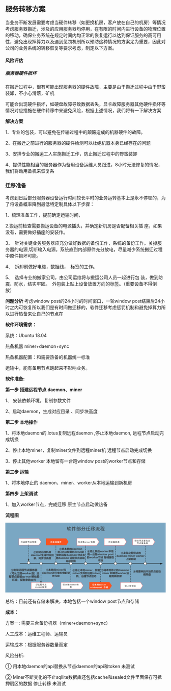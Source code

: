 ## **服务转移方案**

当业务不断发展需要考虑当硬件转移（如更换机房，客户放在自己的机房）等情况考虑服务器搬迁，涉及的应用服务器均停用，在有限的时间内进行设备的物理位置的移动，确保业务系统在规定时间内均正常的恢复运行以达到保证服务的高可用性，避免出现掉算力以及遇到惩罚机制所以预防这种情况的方案尤为重要，因此对公司的业务系统的转移恢复等要求考虑，制定以下方案。

#### **风险评估**

##### **服务器硬件损坏**

在搬迁过程中，很有可能出现服务器的硬件故障，主要是由于搬迁过程中由于野蛮装卸，不小心滑落，矿机

可能会出现硬件损坏，如硬盘故障导致数据丢失，显卡故障服务器其他硬件损坏等情况对应措施在硬件转移中来避免风险，根据上述情况，我们将有一下解决方案

**解决方案**

1、专业的包装，可以避免在传输过程中的颠簸造成的机器硬件的故障。

2、在搬迁之前进行的服务器的硬件检测可以杜绝机器本身已经存在的问题

3、安排专业的搬运工人实施搬迁工作，防止搬迁过程中的野蛮装卸

4、提供性能相当的服务器作为备用设备运维人员跟进，8小时无法修复的情况，我们将动用备机来恢复系

### **迁移准备**

考虑到日后部分服务器设备运行时间较长平时的业务运转基本上是永不停顿的，为了将设备概率降到最低特定制具体以下步骤：

1、梳理准备工作，提前确定运输时间，

2.搬运前检查需要搬运设备的电源插头，并确定新机房是否配备相关插 座，如果没有，需要做好插座的安装作。 

3、 针对关键业务服务器应充分做好数据的备份工作，系统的备份工作。关掉服务器的电源,切断输入电源。系统直到内部原件充分放电，尽量减少系统搬迁过程中原件损坏可能。  

4、 拆卸前做好电缆，数据线， 标签的工作。 

5、 选择专业的搬家公司，由公司运维将与搬运公司人员一起进行包 装，做到防震、防水，结实牢固。 外包装上贴上设备放置方向的标签。（重要设备不得倒放） 



**问题分析** 考虑window post的24小时的时间窗口，一轮window post结束后24小时之内可恢复所以我们是有时间做迁移的，软件迁移考虑惩罚机制和避免掉算力所以进行热备来让自己的节点在

**软件环境需求：** 

系统：Ubuntu 18.04

热备机器 miner+daemon+sync

热备机器配置：和需要热备的机器统一标准

运输中，能有备用节点跑起来不影响业务。

**软件准备:**

**第一步 搭建远程节点 daemon、miner**

1、 安装依赖环境。复制参数文件

2、启动daemon，生成对应目录 、同步块高度

**第二步 本地操作**

1、将本地daemon的.lotus复制远程daemon ,停止本地daemon, 远程节点启动完成切换

2、停止本地miner，复制miner文件到远程miner机 远程节点启动完成切换

3、停止其他worker 本地留有一台跑window post的worker节点和存储

**第三步 运输**

1、将本地停止的 daemon、miner、worker从本地运输到新机房

**第四步 上架调试**

1、加入worker节点，完成迁移 原主节点启动做热备

**流程图**  

![](https://github.com/ygt666/ygttest/blob/master/picture/aaa.png)

总结：目前还有存储未解决，本地包括一个window post节点和存储

**成本：**

方案一: 需要三台备份机器（miner+daemon+sync）

人工成本：运维工程师、运输员

运输成本：根据服务器数量而定

风险分析:

① 用本地daemon的api替换从节点daemon的api和token 未测试

② Miner不断变化的不止sqllite数据库还包括cache和sealed文件里面保存可抵押扇区的数据 停止转移 未测试